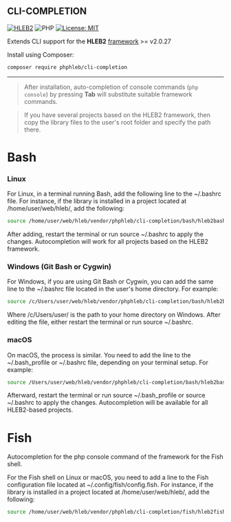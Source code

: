 ## CLI-COMPLETION

[![HLEB2](https://img.shields.io/badge/HLEB-2-darkcyan)](https://github.com/phphleb/hleb) ![PHP](https://img.shields.io/badge/PHP-^8.2-blue) [![License: MIT](https://img.shields.io/badge/License-MIT%20(Free)-brightgreen.svg)](https://github.com/phphleb/hleb/blob/master/LICENSE)

Extends CLI support for the **HLEB2** [framework](https://github.com/phphleb/hleb/) >= v2.0.27

Install using Composer:
 ```bash
composer require phphleb/cli-completion
 ```
--------------------------

> After installation, auto-completion of console commands (`php console`) by pressing **Tab** will substitute suitable framework commands.

> If you have several projects based on the HLEB2 framework, then copy the library files to the user's root folder and specify the path there.

# Bash

### Linux

For Linux, in a terminal running Bash, add the following line to the ~/.bashrc file. For instance, if the library is installed in a project located at /home/user/web/hleb/, add the following:

```bash
source /home/user/web/hleb/vendor/phphleb/cli-completion/bash/hleb2bash.sh
```

After adding, restart the terminal or run source ~/.bashrc to apply the changes. Autocompletion will work for all projects based on the HLEB2 framework.

### Windows (Git Bash or Cygwin)

For Windows, if you are using Git Bash or Cygwin, you can add the same line to the ~/.bashrc file located in the user's home directory. For example:

```bash
source /c/Users/user/web/hleb/vendor/phphleb/cli-completion/bash/hleb2bash.sh
```

Where /c/Users/user/ is the path to your home directory on Windows. After editing the file, either restart the terminal or run source ~/.bashrc.

### macOS

On macOS, the process is similar. You need to add the line to the ~/.bash_profile or ~/.bashrc file, depending on your terminal setup. For example:

```bash
source /Users/user/web/hleb/vendor/phphleb/cli-completion/bash/hleb2bash.sh
```

Afterward, restart the terminal or run source ~/.bash_profile or source ~/.bashrc to apply the changes. Autocompletion will be available for all HLEB2-based projects.

# Fish

Autocompletion for the php console command of the framework for the Fish shell.

For the Fish shell on Linux or macOS, you need to add a line to the Fish configuration file located at ~/.config/fish/config.fish. For instance, if the library is installed in a project located at /home/user/web/hleb/, add the following:

```bash
source /home/user/web/hleb/vendor/phphleb/cli-completion/fish/hleb2fish.sh
```
